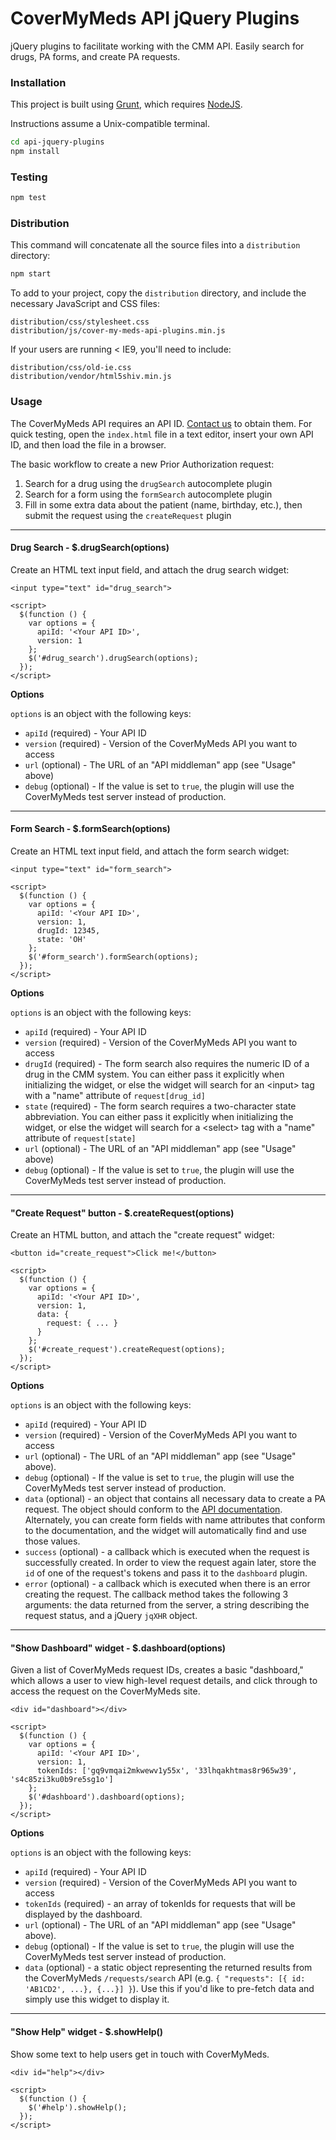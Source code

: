 CoverMyMeds API jQuery Plugins
===============

jQuery plugins to facilitate working with the CMM API. Easily search for drugs, 
PA forms, and create PA requests.

### Installation

This project is built using [Grunt](http://gruntjs.com/), 
which requires [NodeJS](http://nodejs.org/download/).

Instructions assume a Unix-compatible terminal.

```bash
cd api-jquery-plugins
npm install
```

### Testing

```bash
npm test
```

### Distribution

This command will concatenate all the source files into a `distribution` 
directory:

```bash
npm start
```

To add to your project, copy the `distribution` directory, and include 
the necessary JavaScript and CSS files:

```
distribution/css/stylesheet.css
distribution/js/cover-my-meds-api-plugins.min.js
```

If your users are running < IE9, you'll need to include:

```
distribution/css/old-ie.css
distribution/vendor/html5shiv.min.js
```

### Usage

The CoverMyMeds API requires an API ID. [Contact us](mailto:developers@covermymeds.com) 
to obtain them. For quick testing, open the `index.html` file in a text editor, 
insert your own API ID, and then load the file in a browser.

The basic workflow to create a new Prior Authorization request:

1. Search for a drug using the `drugSearch` autocomplete plugin
2. Search for a form using the `formSearch` autocomplete plugin
3. Fill in some extra data about the patient (name, birthday, etc.), then submit
the request using the `createRequest` plugin

-------------------------------

#### Drug Search - $.drugSearch(options)

Create an HTML text input field, and attach the drug search widget:

```
<input type="text" id="drug_search">

<script>
  $(function () {
    var options = {
      apiId: '<Your API ID>',
      version: 1
    };
    $('#drug_search').drugSearch(options);
  });
</script>
```

__Options__

`options` is an object with the following keys:

* `apiId` (required) - Your API ID
* `version` (required) - Version of the CoverMyMeds API you want to access
* `url` (optional) - The URL of an "API middleman" app (see "Usage" above)
* `debug` (optional) - If the value is set to `true`, the plugin will use the CoverMyMeds test server
instead of production.

-------------------------------

#### Form Search - $.formSearch(options)

Create an HTML text input field, and attach the form search widget:

```
<input type="text" id="form_search">

<script>
  $(function () {
    var options = {
      apiId: '<Your API ID>',
      version: 1,
      drugId: 12345,
      state: 'OH'
    };
    $('#form_search').formSearch(options);
  });
</script>
```

__Options__

`options` is an object with the following keys:

* `apiId` (required) - Your API ID
* `version` (required) - Version of the CoverMyMeds API you want to access
* `drugId` (required) - The form search also requires the numeric ID of a drug in the CMM system. You can either
pass it explicitly when initializing the widget, or else the widget will search for an &lt;input&gt; tag
with a "name" attribute of `request[drug_id]`
* `state` (required) - The form search requires a two-character state abbreviation. You can either
pass it explicitly when initializing the widget, or else the widget will search for a &lt;select&gt; tag
with a "name" attribute of `request[state]`
* `url` (optional) - The URL of an "API middleman" app (see "Usage" above)
* `debug` (optional) - If the value is set to `true`, the plugin will use the CoverMyMeds test server
instead of production.

-------------------------------

#### "Create Request" button - $.createRequest(options)

Create an HTML button, and attach the "create request" widget:

```
<button id="create_request">Click me!</button>

<script>
  $(function () {
    var options = {
      apiId: '<Your API ID>',
      version: 1,
      data: {
        request: { ... } 
      }
    };
    $('#create_request').createRequest(options);
  });
</script>
```

__Options__

`options` is an object with the following keys:

* `apiId` (required) - Your API ID
* `version` (required) - Version of the CoverMyMeds API you want to access
* `url` (optional) - The URL of an "API middleman" app (see "Usage" above).
* `debug` (optional) - If the value is set to `true`, the plugin will use the CoverMyMeds test server
instead of production.
* `data` (optional) - an object that contains all necessary data to create a PA request. The object
should conform to the [API documentation](https://api.covermymeds.com/). Alternately, you can create
form fields with name attributes that conform to the documentation, and the widget will automatically find and use
those values.
* `success` (optional) - a callback which is executed when the request is successfully created. In order to
view the request again later, store the `id` of one of the request's tokens and pass it to the `dashboard` plugin.
* `error` (optional) - a callback which is executed when there is an error creating the request. The callback method takes the
following 3 arguments: the data returned from the server, a string describing the request status, and a jQuery `jqXHR` object.

-------------------------------

#### "Show Dashboard" widget - $.dashboard(options)

Given a list of CoverMyMeds request IDs, creates a basic "dashboard," which allows a user to
view high-level request details, and click through to access the request on the CoverMyMeds site.

```
<div id="dashboard"></div>

<script>
  $(function () {
    var options = {
      apiId: '<Your API ID>',
      version: 1,
      tokenIds: ['gq9vmqai2mkwewv1y55x', '33lhqakhtmas8r965w39', 's4c85zi3ku0b9re5sg1o']
    };
    $('#dashboard').dashboard(options);
  });
</script>
```

__Options__

`options` is an object with the following keys:

* `apiId` (required) - Your API ID
* `version` (required) - Version of the CoverMyMeds API you want to access
* `tokenIds` (required) - an array of tokenIds for requests that will be displayed by the dashboard.
* `url` (optional) - The URL of an "API middleman" app (see "Usage" above).
* `debug` (optional) - If the value is set to `true`, the plugin will use the CoverMyMeds test server
instead of production.
* `data` (optional) - a static object representing the returned results from the CoverMyMeds `/requests/search` API (e.g. `{ "requests": [{ id: 'AB1CD2', ...}, {...}] }`).
Use this if you'd like to pre-fetch data and simply use this widget to display it.

-------------------------------

#### "Show Help" widget - $.showHelp()

Show some text to help users get in touch with CoverMyMeds.

```
<div id="help"></div>

<script>
  $(function () {
    $('#help').showHelp();
  });
</script>
```
